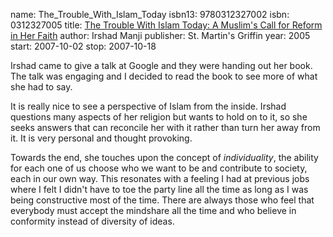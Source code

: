 name: The_Trouble_With_Islam_Today
isbn13: 9780312327002
isbn: 0312327005
title: [The Trouble With Islam Today: A Muslim's Call for Reform in Her Faith](http://amzn.com/0312327005)
author: Irshad Manji
publisher: St. Martin's Griffin
year: 2005
start: 2007-10-02
stop: 2007-10-18

Irshad came to give a talk at Google and they were handing out
her book.  The talk was engaging and I decided to read the book to
see more of what she had to say.

It is really nice to see a perspective of Islam from the inside.
Irshad questions many aspects of her religion but wants to hold on
to it, so she seeks answers that can reconcile her with it rather
than turn her away from it.  It is very personal and thought
provoking.

Towards the end, she touches upon the concept of
_individuality_, the ability for each one of us choose who
we want to be and contribute to society, each in our own way.  This
resonates with a feeling I had at previous jobs where I felt I
didn't have to toe the party line all the time as long as I was
being constructive most of the time.  There are always those who
feel that everybody must accept the mindshare all the time and who
believe in conformity instead of diversity of ideas.
